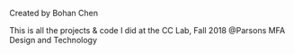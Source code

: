 Created by Bohan Chen

This is all the projects & code I did at the CC Lab, Fall 2018
@Parsons MFA Design and Technology